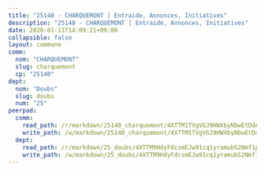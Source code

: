 ```yaml
---
title: "25140 - CHARQUEMONT | Entraide, Annonces, Initiatives"
description: "25140 - CHARQUEMONT | Entraide, Annonces, Initiatives"
date: 2020-01-11T14:09:21+09:00
collapsible: false
layout: commune
comm:
  nom: "CHARQUEMONT"
  slug: charquemont
  cp: "25140"
dept:
  nom: "Doubs"
  slug: doubs
  num: "25"
peerpad:
  comm:
    read_path: /r/markdown/25140_charquemont/4XTTM1TVgVGJ9HWXbyNbwEtDdAYU78xdoju2c9PfexGJbyLaB
    write_path: /w/markdown/25140_charquemont/4XTTM1TVgVGJ9HWXbyNbwEtDdAYU78xdoju2c9PfexGJbyLaB-K3TgU3Mx1JbPiV2D2WTyTsAicEPvios5WSQi6CKAEuarR5L6YQdvMdj6yABQpF5RXnmCV5GNeBZrDFhDx2yq41AfpVN5vxSvcFrpuDBy2Jx2wjcHtZ9Ni99fzwoxi3rka3kGnLib
  dept:
    read_path: /r/markdown/25_doubs/4XTTM9HdyFdcsmEJw91cq1yramubS2Nmf1ps2s84xcMxY74Zv
    write_path: /w/markdown/25_doubs/4XTTM9HdyFdcsmEJw91cq1yramubS2Nmf1ps2s84xcMxY74Zv-K3TgURza6A4QY75MscA2g52nUX9tjMQaHW9mgBSgyRKNNp3M6gkaXA9iDDtpbSx22mTSZbQLYS1izbwsznz8e9u5BERCmGKxZ379xV2nAaDe1bGyxrjytc7G1EcbGtknRFYQ1Lxp
---
```


